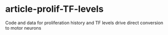 # article-prolif-TF-levels
Code and data for proliferation history and TF levels drive direct conversion to motor neurons

